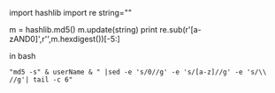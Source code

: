 
import hashlib
import re
string=""

m = hashlib.md5()
m.update(string)
print re.sub(r'[a-zAND0]',r'',m.hexdigest())[-5:]


in bash

    "md5 -s" & userName & " |sed -e 's/0//g' -e 's/[a-z]//g' -e 's/\\ //g'| tail -c 6"